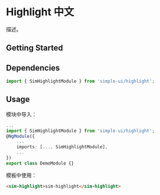 # Highlight 中文

描述。

## Getting Started

## Dependencies

```ts
import { SimHighlightModule } from 'simple-ui/highlight';
```

## Usage

模块中导入：

```ts
...
import { SimHighlightModule } from 'simple-ui/highlight';
@NgModule({
    ...
    imports: [..., SimHighlightModule],
    ...
})
export class DemoModule {}
```

模板中使用：

```html
<sim-highlight>sim-highlight</sim-highlight>
```
